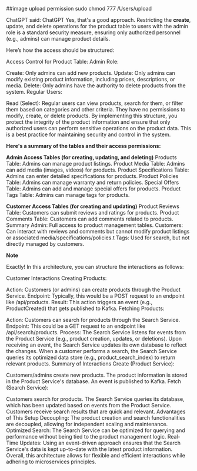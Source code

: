 ##image upload permission
sudo chmod 777 /Users/upload


ChatGPT said:
ChatGPT
Yes, that's a good approach. Restricting the **create**, update, and delete operations for the product table to 
users with the admin role is a standard security measure, ensuring only authorized personnel (e.g., admins) 
can manage product details.

Here’s how the access should be structured:

Access Control for Product Table:
Admin Role:

Create: Only admins can add new products.
Update: Only admins can modify existing product information, including prices, descriptions, or media.
Delete: Only admins have the authority to delete products from the system.
Regular Users:

Read (Select): Regular users can view products, search for them, or filter them based on categories and 
other criteria. They have no permissions to modify, create, or delete products.
By implementing this structure, you protect the integrity of the product information and ensure that only 
authorized users can perform sensitive operations on the product data. This is a best practice for maintaining 
security and control in the system.


**Here's a summary of the tables and their access permissions:**

**Admin Access Tables (for creating, updating, and deleting)**
Products Table: Admins can manage product listings.
Product Media Table: Admins can add media (images, videos) for products.
Product Specifications Table: Admins can enter detailed specifications for products.
Product Policies Table: Admins can manage warranty and return policies.
Special Offers Table: Admins can add and manage special offers for products.
Product Tags Table: Admins can manage tags for products.

**Customer Access Tables (for creating and updating)**
Product Reviews Table: Customers can submit reviews and ratings for products.
Product Comments Table: Customers can add comments related to products.
Summary
Admin: Full access to product management tables.
Customers: Can interact with reviews and comments but cannot modify product listings or associated 
media/specifications/policies.t Tags: Used for search, but not directly managed by customers.




**Note**

Exactly! In this architecture, you can structure the interactions as follows:

Customer Interactions
Creating Products:

Action: Customers (or admins) can create products through the Product Service.
Endpoint: Typically, this would be a POST request to an endpoint like /api/products.
Result: This action triggers an event (e.g., ProductCreated) that gets published to Kafka.
Fetching Products:

Action: Customers can search for products through the Search Service.
Endpoint: This could be a GET request to an endpoint like /api/search/products.
Process:
The Search Service listens for events from the Product Service (e.g., product creation, updates, or deletions).
Upon receiving an event, the Search Service updates its own database to reflect the changes.
When a customer performs a search, the Search Service queries its optimized data store (e.g., product_search_index) to return relevant products.
Summary of Interactions
Create (Product Service):

Customers/admins create new products.
The product information is stored in the Product Service's database.
An event is published to Kafka.
Fetch (Search Service):

Customers search for products.
The Search Service queries its database, which has been updated based on events from the Product Service.
Customers receive search results that are quick and relevant.
Advantages of This Setup
Decoupling: The product creation and search functionalities are decoupled, allowing for independent scaling and maintenance.
Optimized Search: The Search Service can be optimized for querying and performance without being tied to the product management logic.
Real-Time Updates: Using an event-driven approach ensures that the Search Service's data is kept up-to-date with the latest product information.
Overall, this architecture allows for flexible and efficient interactions while adhering to microservices principles.